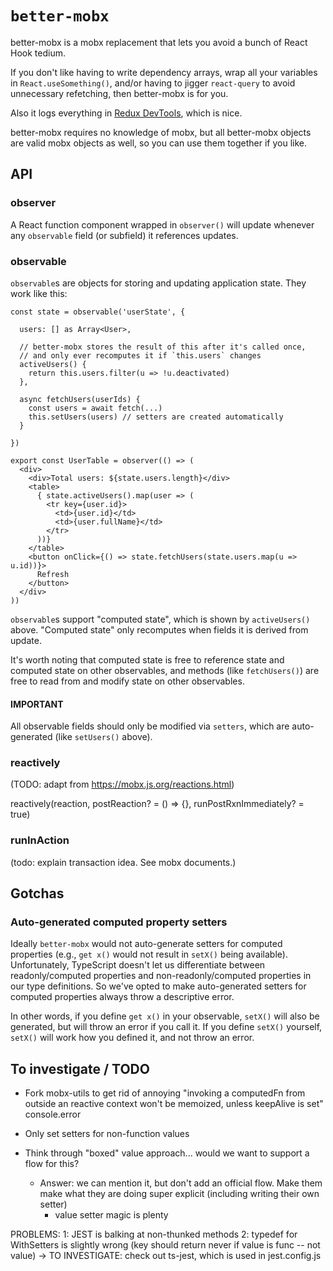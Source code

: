 # `better-mobx`

better-mobx is a mobx replacement that lets you avoid a bunch of React Hook tedium.

If you don't like having to write dependency arrays, wrap all your variables in `React.useSomething()`, and/or having to jigger `react-query` to avoid unnecessary refetching, then better-mobx is for you.

Also it logs everything in [Redux DevTools](https://chrome.google.com/webstore/detail/redux-devtools/lmhkpmbekcpmknklioeibfkpmmfibljd?hl=en), which is nice.

better-mobx requires no knowledge of mobx, but all better-mobx objects are valid mobx objects as well, so you can use them together if you like.

## API

### observer

A React function component wrapped in `observer()` will update whenever any `observable` field (or subfield) it references updates.

### observable

`observable`s are objects for storing and updating application state. They work like this:

```tsx
const state = observable('userState', {

  users: [] as Array<User>,

  // better-mobx stores the result of this after it's called once,
  // and only ever recomputes it if `this.users` changes
  activeUsers() {
    return this.users.filter(u => !u.deactivated)
  },

  async fetchUsers(userIds) {
    const users = await fetch(...)
    this.setUsers(users) // setters are created automatically
  }

})

export const UserTable = observer(() => (
  <div>
    <div>Total users: ${state.users.length}</div>
    <table>
      { state.activeUsers().map(user => (
        <tr key={user.id}>
          <td>{user.id}</td>
          <td>{user.fullName}</td>
        </tr>
      ))}
    </table>
    <button onClick={() => state.fetchUsers(state.users.map(u => u.id))}>
      Refresh
    </button>
  </div>
))
```

`observable`s support "computed state", which is shown by `activeUsers()` above. "Computed state" only recomputes when fields it is derived from update.

It's worth noting that computed state is free to reference state and computed state on other observables, and methods (like `fetchUsers()`) are free to read from and modify state on other observables.

#### IMPORTANT
All observable fields should only be modified via `setters`, which are auto-generated (like `setUsers()` above).

### reactively

(TODO: adapt from https://mobx.js.org/reactions.html)

reactively(reaction, postReaction? = () => {}, runPostRxnImmediately? = true)

### runInAction

(todo: explain transaction idea. See mobx documents.)

## Gotchas

### Auto-generated computed property setters

Ideally `better-mobx` would not auto-generate setters for computed properties (e.g., `get x()` would not result in `setX()` being available). Unfortunately, TypeScript doesn't let us differentiate between readonly/computed properties and non-readonly/computed properties in our type definitions. So we've opted to make auto-generated setters for computed properties always throw a descriptive error.

In other words, if you define `get x()` in your observable, `setX()` will also be generated, but will throw an error if you call it. If you define `setX()` yourself, `setX()` will work how you defined it, and not throw an error.

## To investigate / TODO

- Fork mobx-utils to get rid of annoying "invoking a computedFn from outside an reactive context won't be memoized, unless keepAlive is set" console.error
- Only set setters for non-function values

- Think through "boxed" value approach... would we want to support a flow for this?
    - Answer: we can mention it, but don't add an official flow. Make them make what they are doing super explicit (including writing their own setter)
        - value setter magic is plenty


PROBLEMS:
1: JEST is balking at non-thunked methods
2: typedef for WithSetters is slightly wrong (key should return never if value is func -- not value)
   ->  TO INVESTIGATE: check out ts-jest, which is used in jest.config.js